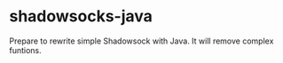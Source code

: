 shadowsocks-java
================

Prepare to rewrite simple Shadowsock with Java.
It will remove complex funtions.
